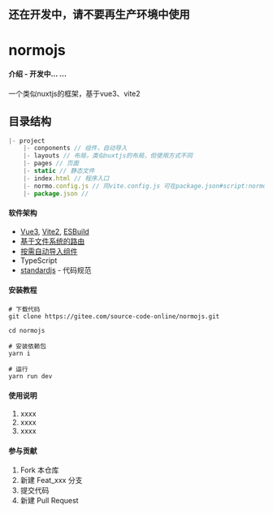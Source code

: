 ## 还在开发中，请不要再生产环境中使用

# normojs

#### 介绍 - 开发中... ...
一个类似nuxtjs的框架，基于vue3、vite2



## 目录结构

```js
|- project
	|- conponents // 组件，自动导入
	|- layouts // 布局，类似nuxtjs的布局，但使用方式不同
	|- pages // 页面
	|- static // 静态文件
	|- index.html // 程序入口
	|- normo.config.js // 同vite.config.js 可在package.json#script:normo修改
	|- package.json // 
```





#### 软件架构
*  [Vue3](https://github.com/vuejs/vue-next), [Vite2](https://github.com/vitejs/vite), [ESBuild](https://github.com/evanw/esbuild)
* [基于文件系统的路由](https://github.com/hannoeru/vite-plugin-pages)
* [按需自动导入组件](https://github.com/antfu/vite-plugin-components)
* TypeScript
* [standardjs](https://github.com/standard/standard) - 代码规范

#### 安装教程

```shell
# 下载代码
git clone https://gitee.com/source-code-online/normojs.git

cd normojs

# 安装依赖包
yarn i

# 运行
yarn run dev
```



#### 使用说明

1.  xxxx
2.  xxxx
3.  xxxx

#### 参与贡献

1.  Fork 本仓库
2.  新建 Feat_xxx 分支
3.  提交代码
4.  新建 Pull Request
